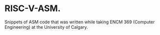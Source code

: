 # RISC-V-ASM.
Snippets of ASM code that was written while taking ENCM 369 (Computer Engineering) at the University of Calgary.
